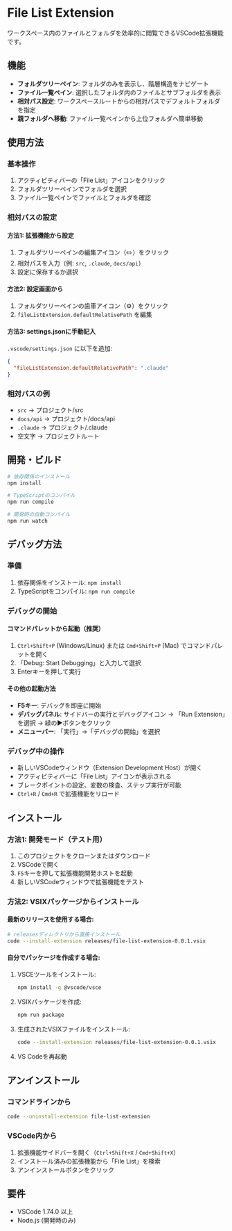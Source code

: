 # File List Extension

ワークスペース内のファイルとフォルダを効率的に閲覧できるVSCode拡張機能です。

## 機能

- **フォルダツリーペイン**: フォルダのみを表示し、階層構造をナビゲート
- **ファイル一覧ペイン**: 選択したフォルダ内のファイルとサブフォルダを表示
- **相対パス設定**: ワークスペースルートからの相対パスでデフォルトフォルダを指定
- **親フォルダへ移動**: ファイル一覧ペインから上位フォルダへ簡単移動

## 使用方法

### 基本操作
1. アクティビティバーの「File List」アイコンをクリック
2. フォルダツリーペインでフォルダを選択
3. ファイル一覧ペインでファイルとフォルダを確認

### 相対パスの設定

#### 方法1: 拡張機能から設定
1. フォルダツリーペインの編集アイコン（✏️）をクリック
2. 相対パスを入力（例: `src`, `.claude`, `docs/api`）
3. 設定に保存するか選択

#### 方法2: 設定画面から
1. フォルダツリーペインの歯車アイコン（⚙️）をクリック
2. `fileListExtension.defaultRelativePath` を編集

#### 方法3: settings.jsonに手動記入
`.vscode/settings.json` に以下を追加:
```json
{
  "fileListExtension.defaultRelativePath": ".claude"
}
```

### 相対パスの例
- `src` → プロジェクト/src
- `docs/api` → プロジェクト/docs/api  
- `.claude` → プロジェクト/.claude
- 空文字 → プロジェクトルート

## 開発・ビルド

```bash
# 依存関係のインストール
npm install

# TypeScriptのコンパイル
npm run compile

# 開発時の自動コンパイル
npm run watch
```

## デバッグ方法

### 準備
1. 依存関係をインストール: `npm install`
2. TypeScriptをコンパイル: `npm run compile`

### デバッグの開始

#### コマンドパレットから起動（推奨）
1. `Ctrl+Shift+P` (Windows/Linux) または `Cmd+Shift+P` (Mac) でコマンドパレットを開く
2. 「Debug: Start Debugging」と入力して選択
3. Enterキーを押して実行

#### その他の起動方法
- **F5キー**: デバッグを即座に開始
- **デバッグパネル**: サイドバーの実行とデバッグアイコン → 「Run Extension」を選択 → 緑の▶️ボタンをクリック
- **メニューバー**: 「実行」→「デバッグの開始」を選択

### デバッグ中の操作
- 新しいVSCodeウィンドウ（Extension Development Host）が開く
- アクティビティバーに「File List」アイコンが表示される
- ブレークポイントの設定、変数の検査、ステップ実行が可能
- `Ctrl+R` / `Cmd+R` で拡張機能をリロード

## インストール

### 方法1: 開発モード（テスト用）
1. このプロジェクトをクローンまたはダウンロード
2. VSCodeで開く
3. `F5`キーを押して拡張機能開発ホストを起動
4. 新しいVSCodeウィンドウで拡張機能をテスト

### 方法2: VSIXパッケージからインストール

#### 最新のリリースを使用する場合:
```bash
# releasesディレクトリから直接インストール
code --install-extension releases/file-list-extension-0.0.1.vsix
```

#### 自分でパッケージを作成する場合:
1. VSCEツールをインストール:
   ```bash
   npm install -g @vscode/vsce
   ```
2. VSIXパッケージを作成:
   ```bash
   npm run package
   ```
3. 生成されたVSIXファイルをインストール:
   ```bash
   code --install-extension releases/file-list-extension-0.0.1.vsix
   ```
3. VS Codeを再起動

## アンインストール

### コマンドラインから
```bash
code --uninstall-extension file-list-extension
```

### VSCode内から
1. 拡張機能サイドバーを開く（`Ctrl+Shift+X` / `Cmd+Shift+X`）
2. インストール済みの拡張機能から「File List」を検索
3. アンインストールボタンをクリック

## 要件

- VSCode 1.74.0 以上
- Node.js (開発時のみ)
